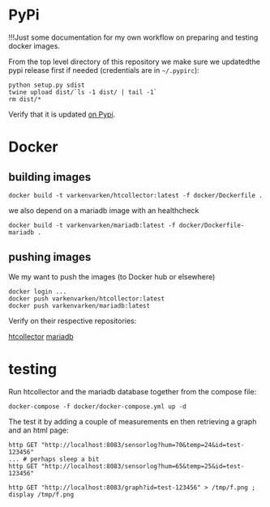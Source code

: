 # PyPi

!!!Just some documentation for my own workflow on preparing and testing docker images.

From the top level directory of this repository we make sure
we updatedthe pypi release first if needed (credentials are
in `~/.pypirc`):

```
python setup.py sdist
twine upload dist/`ls -1 dist/ | tail -1`
rm dist/*
```

Verify that it is updated [on Pypi](https://pypi.org/project/htcollector/).

# Docker

## building images

```
docker build -t varkenvarken/htcollector:latest -f docker/Dockerfile .
```

we also depend on a mariadb image with an healthcheck

```
docker build -t varkenvarken/mariadb:latest -f docker/Dockerfile-mariadb .
```

## pushing images

We my want to push the images (to Docker hub or elsewhere)

```
docker login ...
docker push varkenvarken/htcollector:latest
docker push varkenvarken/mariadb:latest
```

Verify on their respective repositories:

[htcollector](https://hub.docker.com/r/varkenvarken/htcollector)
[mariadb](https://hub.docker.com/r/varkenvarken/mariadb)

# testing

Run htcollector and the mariadb database together from the compose file:

```
docker-compose -f docker/docker-compose.yml up -d
```

The test it by adding a couple of measurements en then retrieving a
graph and an html page:

```
http GET "http://localhost:8083/sensorlog?hum=70&temp=24&id=test-123456"
... # perhaps sleep a bit
http GET "http://localhost:8083/sensorlog?hum=65&temp=25&id=test-123456"

http GET "http://localhost:8083/graph?id=test-123456" > /tmp/f.png ; display /tmp/f.png

```
